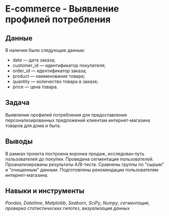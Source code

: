 # E-commerce - Выявление профилей потребления


## Данные

В наличии были следующие данные:
-  date — дата заказа;
-    customer_id — идентификатор покупателя;
-    order_id — идентификатор заказа;
-    product — наименование товара;
-    quantity — количество товара в заказе;
-    price — цена товара.


## Задача

Выявление профилей потребления для предоставления персонализированных предложений клиентам интернет-магазина товаров для дома и быта.

## Выводы

В рамках проекта построена воронка продаж, исследован путь пользователей до покупки. Проведена сегментация пользователей. Проанализированы результаты A/B-теста. Сравнены группы по "сырым" и "очищенным" данным. Подготовлены рекомендации пользователям интернет-магазина.

## Навыки и инструменты
*Pandas*, *Datetime*, *Matplotlib*, *Seaborn*, *SciPy*, *Numpy*, *сегментация*, *проверка статистических гипотез*, *визуализация данных*
